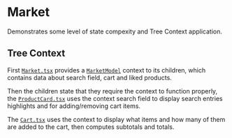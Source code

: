 # Market

Demonstrates some level of state compexity and Tree Context application.

## Tree Context

First [`Market.tsx`](./components/Market/Market.tsx) provides a [`MarketModel`](./models/MarketModel.ts) context to its children, which contains data about search field, cart and liked products.

Then the children state that they require the context to function properly, the [`ProductCard.tsx`](./components/ProductCard/ProductCard.tsx) uses the context search field to display search entries highlights and for adding/removing cart items.

The [`Cart.tsx`](./components/Cart/Cart.tsx) uses the context to display what items and how many of them are added to the cart, then computes subtotals and totals.
